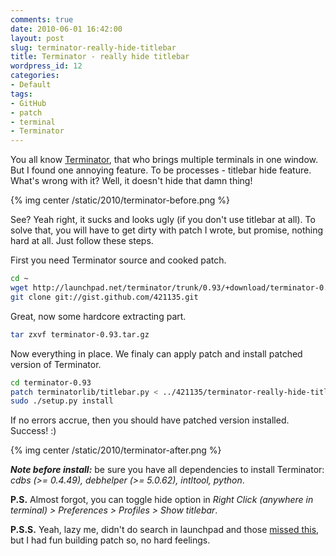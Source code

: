 ```yaml
---
comments: true
date: 2010-06-01 16:42:00
layout: post
slug: terminator-really-hide-titlebar
title: Terminator - really hide titlebar
wordpress_id: 12
categories:
- Default
tags:
- GitHub
- patch
- terminal
- Terminator
---
```


You all know [Terminator](https://launchpad.net/terminator), that who brings multiple terminals in one window. But I found one annoying feature. To be processes - titlebar hide feature. What's wrong with it? Well, it doesn't hide that damn thing!

{% img center /static/2010/terminator-before.png %}

See? Yeah right, it sucks and looks ugly (if you don't use titlebar at all). To solve that, you will have to get dirty with patch I wrote, but promise, nothing hard at all. Just follow these steps.

First you need Terminator source and cooked patch.

```bash
cd ~
wget http://launchpad.net/terminator/trunk/0.93/+download/terminator-0.93.tar.gz
git clone git://gist.github.com/421135.git
```

Great, now some hardcore extracting part.

```bash
tar zxvf terminator-0.93.tar.gz
```

Now everything in place. We finaly can apply patch and install patched version of Terminator.

```bash
cd terminator-0.93
patch terminatorlib/titlebar.py < ../421135/terminator-really-hide-titlebar.patch
sudo ./setup.py install
```

If no errors accrue, then you should have patched version installed. Success! :)

{% img center /static/2010/terminator-after.png %}

**_Note before install:_** be sure you have all dependencies to install Terminator: _cdbs (>= 0.4.49), debhelper (>= 5.0.62), intltool, python_.

**P.S.** Almost forgot, you can toggle hide option in _Right Click (anywhere in terminal) > Preferences > Profiles > Show titlebar_.

**P.S.S.** Yeah, lazy me, didn't do search in launchpad and those [missed this](https://bugs.launchpad.net/terminator/+bug/552539), but I had fun building patch so, no hard feelings.
